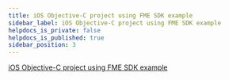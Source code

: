 ```yaml
---
title: iOS Objective-C project using FME SDK example
sidebar_label: iOS Objective-C project using FME SDK example
helpdocs_is_private: false
helpdocs_is_published: true
sidebar_position: 3
---
```


<p>
  <button hidden style={{borderRadius:'8px', border:'1px', fontFamily:'Courier New', fontWeight:'800', textAlign:'left'}}> help.split.io link: https://help.split.io/hc/en-us/articles/360044807011-iOS-Objective-C-Project-using-Split-SDK-example </button>
</p>

[iOS Objective-C project using FME SDK example](https://github.com/Split-Community/Split-SDKs-Examples/tree/main/iOS-Objective-C-SDK)
